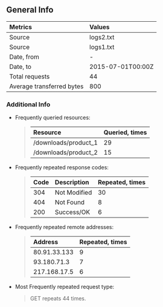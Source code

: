 ## General Info
|Metrics|Values|
|:---|:---|
|Source|logs2.txt|
|Source|logs1.txt|
|Date, from|-|
|Date, to|2015-07-01T00:00Z|
|Total requests|44|
|Average transferred bytes|800|

### Additional Info
* Frequently queried resources: 
    >|Resource|Queried, times|
    >|:---|:---|
    >|/downloads/product_1|29|
    >|/downloads/product_2|15|

* Frequently repeated response codes: 
    >|Code|Description|Repeated, times|
    >|:---|:---|:---|
    >|304|Not Modified|30|
    >|404|Not Found|8|
    >|200|Success/OK|6|

* Frequently repeated remote addresses: 
    >|Address|Repeated, times|
    >|:---|:---|
    >|80.91.33.133|9|
    >|93.180.71.3|7|
    >|217.168.17.5|6|

* Most Frequently repeated request type: 
    >GET repeats 44 times.
